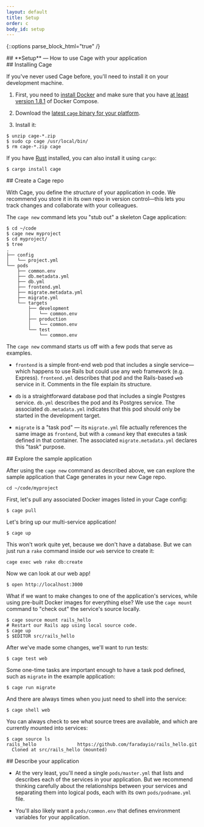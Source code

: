 ```yaml
---
layout: default
title: Setup
order: c
body_id: setup
---
```

{::options parse_block_html="true" /}

<section class="intro">
## **Setup** — How to use Cage with your application
</section>

<section>
## Installing Cage

If you've never used Cage before, you'll need to install it on your development machine.

1. First, you need to [install Docker](https://www.docker.com/products/docker) and make sure that you
have [at least version 1.8.1](https://docs.docker.com/compose/install/) of Docker Compose.

2. Download the [latest `cage` binary for your platform](https://github.com/faradayio/cage/releases/latest).

3. Install it:

``` shell
$ unzip cage-*.zip
$ sudo cp cage /usr/local/bin/
$ rm cage-*.zip cage
```

If you have [Rust](https://www.rust-lang.org/) installed, you can also
install it using `cargo`:

``` shell
$ cargo install cage
```
</section>

<section>
## Create a Cage repo

With Cage, you define the *structure* of your application in code. We recommend you store it in its own repo in version control—this lets you track changes and collaborate with your colleagues.

The `cage new` command lets you "stub out" a skeleton Cage application:

``` shell
$ cd ~/code
$ cage new myproject
$ cd myproject/
$ tree
.
├── config
│   └── project.yml
└── pods
    ├── common.env
    ├── db.metadata.yml
    ├── db.yml
    ├── frontend.yml
    ├── migrate.metadata.yml
    ├── migrate.yml
    └── targets
        ├── development
        │   └── common.env
        ├── production
        │   └── common.env
        └── test
            └── common.env
```

The `cage new` command starts us off with a few pods that serve as examples.

* `frontend` is a simple front-end web pod that includes a single service—which happens to use Rails but could use any web framework (e.g. Express). `frontend.yml` describes that pod and the Rails-based `web` service in it. Comments in the file explain its structure.

* `db` is a straightforward database pod that includes a single Postgres service. `db.yml` describes the pod and its Postgres service. The associated `db.metadata.yml` indicates that this pod should only be started in the development target.

* `migrate` is a "task pod" — its `migrate.yml` file actually references the same image as `frontend`, but with a `command` key that executes a task defined in that container. The associated `migrate.metadata.yml` declares this "task" purpose.

</section>

<section>
## Explore the sample application

After using the `cage new` command as described above, we can explore the sample application that Cage generates in your new Cage repo.

``` shell
cd ~/code/myproject
```

First, let's pull any associated Docker images listed in your Cage config:

``` shell
$ cage pull
```

Let's bring up our multi-service application!

``` shell
$ cage up
```

This won't work quite yet, because we don't have a database.  But we can
just run a `rake` command inside our `web` service to create it:

``` shell
cage exec web rake db:create
```

Now we can look at our web app!

```
$ open http://localhost:3000
```

What if we want to make changes to one of the application's services, while using pre-built Docker images for everything else? We use the `cage mount` command to "check out" the service's source locally.

``` shell
$ cage source mount rails_hello
# Restart our Rails app using local source code.
$ cage up
$ $EDITOR src/rails_hello
```

After we've made some changes, we'll want to run tests:

``` shell
$ cage test web
```

Some one-time tasks are important enough to have a task pod defined, such as `migrate` in the example application:

``` shell
$ cage run migrate
```

And there are always times when you just need to shell into the service:

``` shell
$ cage shell web
```

You can always check to see what source trees are available, and which are
currently mounted into services:

``` shell
$ cage source ls
rails_hello               https://github.com/faradayio/rails_hello.git
  Cloned at src/rails_hello (mounted)
```
</section>

<section>
## Describe your application

* At the very least, you'll need a single `pods/master.yml` that lists and describes each of the services in your application. But we recommend thinking carefully about the relationships between your services and separating them into logical pods, each with its own `pods/podname.yml` file.

* You'll also likely want a `pods/common.env` that defines environment variables for your application.

</section>
